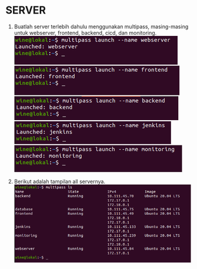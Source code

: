 # **SERVER**

1. Buatlah server terlebih dahulu menggunakan multipass, masing-masing untuk webserver, frontend, backend, cicd, dan monitoring. <br>
   ![webserver](assets/images-server/webserver.png) <br>
   ![frontend](assets/images-server/frontend.png) <br>
   ![backend](assets/images-server/backend.png) <br>
   ![cicd](assets/images-server/jenkins.png) <br>
   ![monitoring](assets/images-server/monitoring.png) <br>

2. Berikut adalah tampilan all servernya. <br>
   ![allserver](assets/images-server/allserver.png) <br>